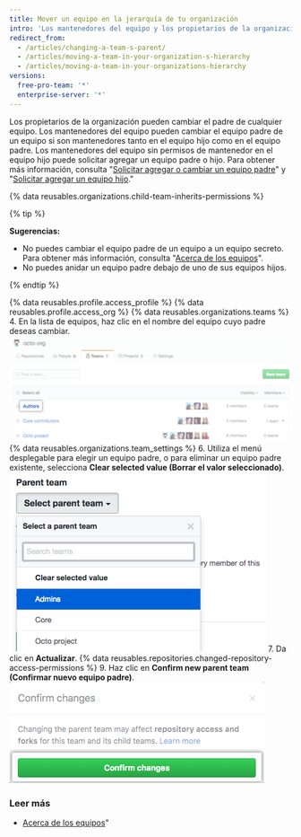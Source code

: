 ```yaml
---
title: Mover un equipo en la jerarquía de tu organización
intro: 'Los mantenedores del equipo y los propietarios de la organización pueden anidar un equipo bajo un equipo padre, o cambiar o eliminar un equipo padre de un equipo anidado.'
redirect_from:
  - /articles/changing-a-team-s-parent/
  - /articles/moving-a-team-in-your-organization-s-hierarchy
  - /articles/moving-a-team-in-your-organizations-hierarchy
versions:
  free-pro-team: '*'
  enterprise-server: '*'
---
```


Los propietarios de la organización pueden cambiar el padre de cualquier equipo. Los mantenedores del equipo pueden cambiar el equipo padre de un equipo si son mantenedores tanto en el equipo hijo como en el equipo padre. Los mantenedores del equipo sin permisos de mantenedor en el equipo hijo puede solicitar agregar un equipo padre o hijo. Para obtener más información, consulta "[Solicitar agregar o cambiar un equipo padre](/articles/requesting-to-add-or-change-a-parent-team)" y "[Solicitar agregar un equipo hijo](/articles/requesting-to-add-a-child-team)."

{% data reusables.organizations.child-team-inherits-permissions %}

{% tip %}

**Sugerencias:**
- No puedes cambiar el equipo padre de un equipo a un equipo secreto. Para obtener más información, consulta "[Acerca de los equipos](/articles/about-teams)".
- No puedes anidar un equipo padre debajo de uno de sus equipos hijos.

{% endtip %}

{% data reusables.profile.access_profile %}
{% data reusables.profile.access_org %}
{% data reusables.organizations.teams %}
4. En la lista de equipos, haz clic en el nombre del equipo cuyo padre deseas cambiar. ![Lista de los equipos de la organización](/assets/images/help/teams/click-team-name.png)
{% data reusables.organizations.team_settings %}
6. Utiliza el menú desplegable para elegir un equipo padre, o para eliminar un equipo padre existente, selecciona **Clear selected value (Borrar el valor seleccionado)**. ![Menú desplegable que detalla los equipos de la organización](/assets/images/help/teams/choose-parent-team.png)
7. Da clic en **Actualizar**.
{% data reusables.repositories.changed-repository-access-permissions %}
9. Haz clic en **Confirm new parent team (Confirmar nuevo equipo padre)**. ![Casilla modal con información acerca de los cambios en los permisos de acceso del repositorio](/assets/images/help/teams/confirm-new-parent-team.png)

### Leer más

- [Acerca de los equipos](/articles/about-teams)"
